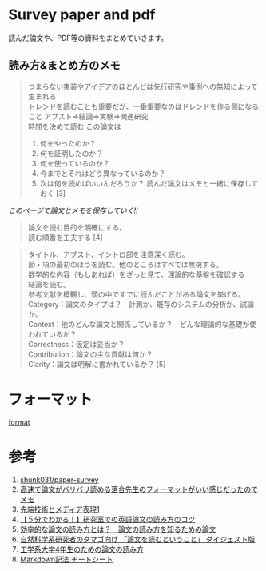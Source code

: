 # Survey paper and pdf
読んだ論文や、PDF等の資料をまとめていきます。
<!--
![代替テキスト](画像のURL)

>引用
-->
## 読み方&まとめ方のメモ


>つまらない実装やアイデアのほとんどは先行研究や事例への無知によって生まれる  
>トレンドを読むことも重要だが、一番重要なのはドレンドを作る側になること
 >アブスト=>結論=>実験=>関連研究  
 >時間を決めて読む
 >この論文は
 >1. 何をやったのか？
 >2. 何を証明したのか？
 >3. 何を使っているのか？
 >4. 今までとそれはどう異なっているのか？
 >5. 次は何を読めばいいんだろうか？
 >読んだ論文はメモと一緒に保存しておく  [3]  

 *このページで論文とメモを保存していく!!*  


 >論文を読む目的を明確にする。  
 >読む順番を工夫する [4]


 >タイトル、アブスト、イントロ部を注意深く読む。  
 >節・項の最初のほうを読む。他のところはすべては無視する。  
 >数学的な内容（もしあれば）をざっと見て、理論的な基盤を確認する  
 >結論を読む。  
 >参考文献を概観し、頭の中ですでに読んだことがある論文を挙げる。  
 >Category：論文のタイプは？　計測か、既存のシステムの分析か、試論か。  
 >Context：他のどんな論文と関係しているか？　どんな理論的な基礎が使われているか？  
 >Correctness：仮定は妥当か？  
 >Contribution：論文の主な貢献は何か？  
 >Clarity：論文は明解に書かれているか？ [5]

# フォーマット
[format](./paper/format.md)  


# 参考  
 1. [shunk031/paper-survey](https://github.com/shunk031/paper-survey)  
 2. [高速で論文がバリバリ読める落合先生のフォーマットがいい感じだったのでメモ](http://lafrenze.hatenablog.com/entry/2015/08/04/120205)  
 3. [先端技術とメディア表現1](https://www.slideshare.net/Ochyai/1-ftma15)  
 4. [【５分でわかる！】研究室での英語論文の読み方のコツ](https://rabotiku-sato.com/entry/2016/11/29/020928/)
 5. [効率的な論文の読み方とは？　論文の読み方を知るための論文](https://hikaru1122.hatenadiary.jp/entry/ronbun-no-yomikata)
 6. [自然科学系研究者のタマゴ向け
 「論文を読むということ」
    ダイジェスト版](http://www.chem.waseda.ac.jp/koide/20160108.pdf)
  7. [工学系大学4年生のための論文の読み方](https://www.slideshare.net/ychtanaka/4-89034938)
  8. [Markdown記法 チートシート](https://qiita.com/Qiita/items/c686397e4a0f4f11683d)
